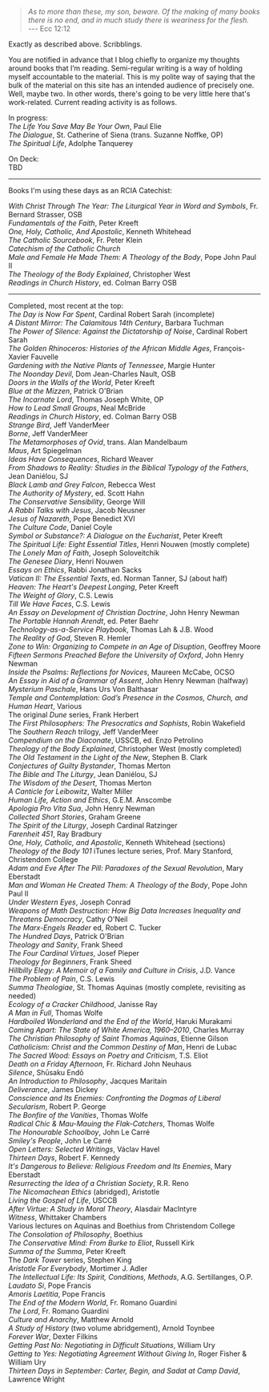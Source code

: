 
>_As to more than these, my son, beware. Of the making of many books there is no end, and in much study there is weariness for the flesh._  
--- Ecc 12:12

Exactly as described above. Scribblings.

You are notified in advance that I blog chiefly to organize my thoughts around books that I’m reading. Semi-regular writing is a way of holding myself accountable to the material. This is my polite way of saying that the bulk of the material on this site has an intended audience of precisely one. Well, maybe two. In other words, there's going to be very little here that's work-related.
Current reading activity is as follows.

In progress:  
_The Life You Save May Be Your Own_, Paul Elie  
_The Dialogue_, St. Catherine of Siena (trans. Suzanne Noffke, OP)  
_The Spiritual Life_, Adolphe Tanquerey  

On Deck:  
TBD  

---
Books I'm using these days as an RCIA Catechist:

_With Christ Through The Year: The Liturgical Year in Word and Symbols_, Fr. Bernard Strasser, OSB  
_Fundamentals of the Faith_, Peter Kreeft  
_One, Holy, Catholic, And Apostolic_, Kenneth Whitehead  
_The Catholic Sourcebook_, Fr. Peter Klein  
_Catechism of the Catholic Church_  
_Male and Female He Made Them: A Theology of the Body_, Pope John Paul II  
_The Theology of the Body Explained_, Christopher West  
_Readings in Church History_, ed. Colman Barry OSB  

---
Completed, most recent at the top:  
_The Day is Now Far Spent_, Cardinal Robert Sarah (incomplete)  
_A Distant Mirror: The Calamitous 14th Century_, Barbara Tuchman  
_The Power of Silence: Against the Dictatorship of Noise_, Cardinal Robert Sarah  
_The Golden Rhinoceros: Histories of the African Middle Ages_, François-Xavier Fauvelle  
_Gardening with the Native Plants of Tennessee_, Margie Hunter  
_The Noonday Devil_, Dom Jean-Charles Nault, OSB  
_Doors in the Walls of the World_, Peter Kreeft  
_Blue at the Mizzen_, Patrick O'Brian  
_The Incarnate Lord_, Thomas Joseph White, OP  
_How to Lead Small Groups_, Neal McBride  
_Readings in Church History_, ed. Colman Barry OSB  
_Strange Bird_, Jeff VanderMeer  
_Borne_, Jeff VanderMeer  
_The Metamorphoses of Ovid_, trans. Alan Mandelbaum  
_Maus_, Art Spiegelman  
_Ideas Have Consequences_, Richard Weaver  
_From Shadows to Reality: Studies in the Biblical Typology of the Fathers_, Jean Daniélou, SJ  
_Black Lamb and Grey Falcon_, Rebecca West  
_The Authority of Mystery_, ed. Scott Hahn  
_The Conservative Sensibility_, George Will  
_A Rabbi Talks with Jesus_, Jacob Neusner  
_Jesus of Nazareth_, Pope Benedict XVI  
_The Culture Code_, Daniel Coyle  
_Symbol or Substance?: A Dialogue on the Eucharist_, Peter Kreeft  
_The Spiritual Life: Eight Essential Titles_, Henri Nouwen  (mostly complete)  
_The Lonely Man of Faith_, Joseph Soloveitchik  
_The Genesee Diary_, Henri Nouwen  
_Essays on Ethics_, Rabbi Jonathan Sacks  
_Vatican II: The Essential Texts_, ed. Norman Tanner, SJ  (about half)  
_Heaven: The Heart's Deepest Longing_, Peter Kreeft  
_The Weight of Glory_, C.S. Lewis  
_Till We Have Faces_, C.S. Lewis  
_An Essay on Development of Christian Doctrine_, John Henry Newman  
_The Portable Hannah Arendt_, ed. Peter Baehr  
_Technology-as-a-Service Playbook_, Thomas Lah & J.B. Wood  
_The Reality of God_, Steven R. Hemler  
_Zone to Win: Organizing to Compete in an Age of Disuption_, Geoffrey Moore  
_Fifteen Sermons Preached Before the University of Oxford_, John Henry Newman  
_Inside the Psalms: Reflections for Novices_, Maureen McCabe, OCSO  
_An Essay in Aid of a Grammar of Assent_, John Henry Newman (halfway)  
_Mysterium Paschale_, Hans Urs Von Balthasar  
_Temple and Contemplation: God’s Presence in the Cosmos, Church, and Human Heart_, Various  
The original _Dune_ series, Frank Herbert  
_The First Philosophers: The Presocratics and Sophists_, Robin Wakefield  
The _Southern Reach_ trilogy, Jeff VanderMeer  
_Compendium on the Diaconate_, USSCB, ed. Enzo Petrolino  
_Theology of the Body Explained_,  Christopher West  (mostly completed)  
_The Old Testament in the Light of the New_, Stephen B. Clark  
_Conjectures of Guilty Bystander_, Thomas Merton  
_The Bible and The Liturgy_, Jean Daniélou, SJ  
_The Wisdom of the Desert_, Thomas Merton  
_A Canticle for Leibowitz_, Walter Miller  
_Human Life, Action and Ethics_, G.E.M. Anscombe  
_Apologia Pro Vita Sua_, John Henry Newman  
_Collected Short Stories_, Graham Greene  
_The Spirit of the Liturgy_, Joseph Cardinal Ratzinger  
_Farenheit 451_, Ray Bradbury  
_One, Holy, Catholic, and Apostolic_, Kenneth Whitehead (sections)  
_Theology of the Body 101_ iTunes lecture series, Prof. Mary Stanford, Christendom College  
_Adam and Eve After The Pill: Paradoxes of the Sexual Revolution_, Mary Eberstadt  
_Man and Woman He Created Them: A Theology of the Body_, Pope John Paul II  
_Under Western Eyes_, Joseph Conrad  
_Weapons of Math Destruction: How Big Data Increases Inequality and Threatens Democracy_, Cathy O'Neil  
_The Marx-Engels Reader_ ed, Robert C. Tucker  
_The Hundred Days_, Patrick O'Brian  
_Theology and Sanity_, Frank Sheed  
_The Four Cardinal Virtues_, Josef Pieper  
_Theology for Beginners_, Frank Sheed  
_Hillbilly Elegy: A Memoir of a Family and Culture in Crisis_, J.D. Vance  
_The Problem of Pain_, C.S. Lewis  
_Summa Theologiae_, St. Thomas Aquinas (mostly complete, revisiting as needed)  
_Ecology of a Cracker Childhood_, Janisse Ray  
_A Man in Full_, Thomas Wolfe  
_Hardboiled Wonderland and the End of the World_, Haruki Murakami  
_Coming Apart: The State of White America, 1960–2010_, Charles Murray  
_The Christian Philosophy of Saint Thomas Aquinas_, Etienne Gilson  
_Catholicism: Christ and the Common Destiny of Man_, Henri de Lubac  
_The Sacred Wood: Essays on Poetry and Criticism_, T.S. Eliot  
_Death on a Friday Afternoon_, Fr. Richard John Neuhaus  
_Silence_, Shūsaku Endō  
_An Introduction to Philosophy_, Jacques Maritain  
_Deliverance_, James Dickey  
_Conscience and Its Enemies: Confronting the Dogmas of Liberal Secularism_, Robert P. George  
_The Bonfire of the Vanities_, Thomas Wolfe  
_Radical Chic & Mau-Mauing the Flak-Catchers_, Thomas Wolfe  
_The Honourable Schoolboy_, John Le Carré  
_Smiley's People_, John Le Carré  
_Open Letters: Selected Writings_, Václav Havel  
_Thirteen Days_, Robert F. Kennedy  
_It's Dangerous to Believe: Religious Freedom and Its Enemies_, Mary Eberstadt  
_Resurrecting the Idea of a Christian Society_, R.R. Reno  
_The Nicomachean Ethics_ (abridged), Aristotle  
_Living the Gospel of Life_, USCCB  
_After Virtue: A Study in Moral Theory_, Alasdair MacIntyre  
_Witness_, Whittaker Chambers  
Various lectures on Aquinas and Boethius from Christendom College  
_The Consolation of Philosophy_, Boethius  
_The Conservative Mind: From Burke to Eliot_, Russell Kirk  
_Summa of the Summa_, Peter Kreeft  
The _Dark Tower_ series, Stephen King  
_Aristotle For Everybody_, Mortimer J. Adler  
_The Intellectual Life: Its Spirit, Conditions, Methods_, A.G. Sertillanges, O.P.  
_Laudato Si_, Pope Francis  
_Amoris Laetitia_, Pope Francis  
_The End of the Modern World_, Fr. Romano Guardini  
_The Lord_, Fr. Romano Guardini  
_Culture and Anarchy_, Matthew Arnold  
_A Study of History_ (two volume abridgement), Arnold Toynbee  
_Forever War_, Dexter Filkins  
_Getting Past No: Negotiating in Difficult Situations_, William Ury  
_Getting to Yes: Negotiating Agreement Without Giving In_, Roger Fisher & William Ury  
_Thirteen Days in September: Carter, Begin, and Sadat at Camp David_, Lawrence Wright  
